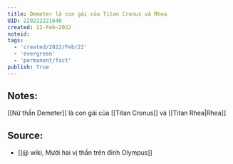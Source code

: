 ```yaml
---
title: Demeter là con gái của Titan Cronus và Rhea
UID: 220222221648
created: 22-Feb-2022
noteid:
tags:
  - 'created/2022/Feb/22'
  - 'evergreen'
  - 'permanent/fact'
publish: True
---
```

## Notes:
[[Nữ thần Demeter]] là con gái của [[Titan Cronus]] và [[Titan Rhea|Rhea]]

## Source:
- [[@ wiki, Mười hai vị thần trên đỉnh Olympus]]




